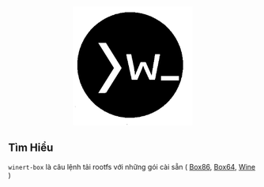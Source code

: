 <p align="center">
  <img src="image.png" alt="Sublime's custom image
    width: 400px,
    height: auto"/>
</p>

## Tìm Hiểu 

 `winert-box` là câu lệnh tải rootfs với những gói cài sẵn ( [Box86](https://github.com/ptitSeb/box86), [Box64](https://github.com/ptitSeb/box64), [Wine](https://www.winehq.org/) )
